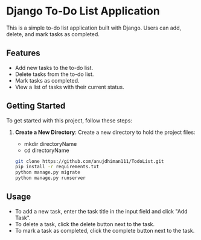# Django To-Do List Application

This is a simple to-do list application built with Django. Users can add, delete, and mark tasks as completed.

## Features

- Add new tasks to the to-do list.
- Delete tasks from the to-do list.
- Mark tasks as completed.
- View a list of tasks with their current status.

## Getting Started

To get started with this project, follow these steps:

1. **Create a New Directory**: Create a new directory to hold the project files:

   - mkdir directoryName
   - cd directoryName
   
   ```bash
   git clone https://github.com/anujdhiman111/TodoList.git
   pip install -r requirements.txt
   python manage.py migrate
   python manage.py runserver

## Usage

- To add a new task, enter the task title in the input field and click "Add Task".
- To delete a task, click the delete button next to the task.
- To mark a task as completed, click the complete button next to the task.


   
   
